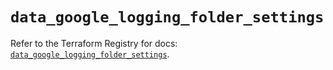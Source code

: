 # `data_google_logging_folder_settings`

Refer to the Terraform Registry for docs: [`data_google_logging_folder_settings`](https://registry.terraform.io/providers/hashicorp/google-beta/6.14.0/docs/data-sources/google_logging_folder_settings).
